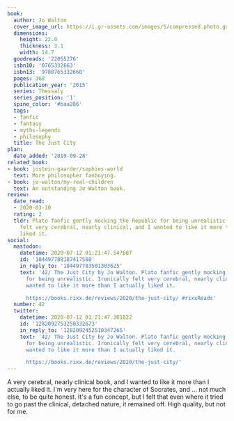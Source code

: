 ```yaml
---
book:
  author: Jo Walton
  cover_image_url: https://i.gr-assets.com/images/S/compressed.photo.goodreads.com/books/1416448145l/22055276._SX98_.jpg
  dimensions:
    height: 22.0
    thickness: 3.1
    width: 14.7
  goodreads: '22055276'
  isbn10: '0765332663'
  isbn13: '9780765332660'
  pages: 368
  publication_year: '2015'
  series: Thessaly
  series_position: '1'
  spine_color: '#baa286'
  tags:
  - fanfic
  - fantasy
  - myths-legends
  - philosophy
  title: The Just City
plan:
  date_added: '2019-09-28'
related_book:
- book: jostein-gaarder/sophies-world
  text: More philosopher fanboying.
- book: jo-walton/my-real-children
  text: An outstanding Jo Walton book.
review:
  date_read:
  - 2020-03-10
  rating: 2
  tldr: Plato fanfic gently mocking the Republic for being unrealistic. Ironically
    felt very cerebral, nearly clinical, and I wanted to like it more than I actually
    liked it.
social:
  mastodon:
    datetime: 2020-07-12 01:21:47.547687
    id: '104497788187417588'
    in_reply_to: '104497783501303625'
    text: '42/ The Just City by Jo Walton. Plato fanfic gently mocking the Republic
      for being unrealistic. Ironically felt very cerebral, nearly clinical, and I
      wanted to like it more than I actually liked it.

      https://books.rixx.de/reviews/2020/the-just-city/ #rixxReads'
  number: 42
  twitter:
    datetime: 2020-07-12 01:21:47.301822
    id: '1282092753250332673'
    in_reply_to: '1282092452510347265'
    text: '42/ The Just City by Jo Walton. Plato fanfic gently mocking the Republic
      for being unrealistic. Ironically felt very cerebral, nearly clinical, and I
      wanted to like it more than I actually liked it.

      https://books.rixx.de/reviews/2020/the-just-city/'
---
```


A very cerebral, nearly clinical book, and I wanted to like it more than I actually liked it. I'm very here for the character of Socrates, and … not much else, to be quite honest. It's a fun concept, but I felt that even where it tried to go past the clinical, detached nature, it remained off. High quality, but not for me.
